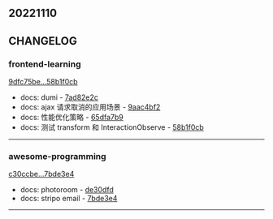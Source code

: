## 20221110

## CHANGELOG

### frontend-learning

[9dfc75be...58b1f0cb](https://github.com/zhbhun/frontend-learning/compare/9dfc75be...58b1f0cb)

* docs: dumi - [7ad82e2c](https://github.com/zhbhun/frontend-learning/commit/7ad82e2c2e95634c35913628ee37fe10550ceca0)
* docs: ajax 请求取消的应用场景 - [9aac4bf2](https://github.com/zhbhun/frontend-learning/commit/9aac4bf20d65c092d6b8cc0b0475c233f501faad)
* docs: 性能优化策略 - [65dfa7b9](https://github.com/zhbhun/frontend-learning/commit/65dfa7b9cfe5614e5ec151dbd053ce375aae3718)
* docs: 测试 transform 和 InteractionObserve - [58b1f0cb](https://github.com/zhbhun/frontend-learning/commit/58b1f0cbb577274b851727e6fa616e33803dc091)

---

### awesome-programming

[c30ccbe...7bde3e4](https://github.com/zhbhun/awesome-programming/compare/c30ccbe...7bde3e4)

* docs: photoroom - [de30dfd](https://github.com/zhbhun/awesome-programming/commit/de30dfd0066ca0d3bfdc3fc90b4dbf49476e5202)
* docs: stripo email - [7bde3e4](https://github.com/zhbhun/awesome-programming/commit/7bde3e41f4123ce1e6e8f7ec97776799b50467dc)

---

